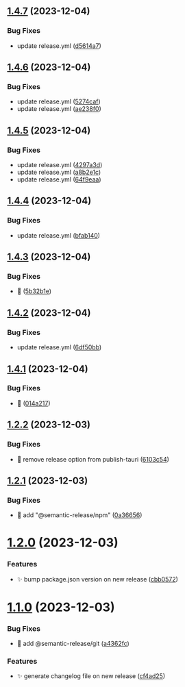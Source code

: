 ## [1.4.7](https://github.com/knownasnaffy/tauri-release-test/compare/v1.4.6...v1.4.7) (2023-12-04)


### Bug Fixes

* update release.yml ([d5614a7](https://github.com/knownasnaffy/tauri-release-test/commit/d5614a7400e4615d8e15abe294a5cbb411b21bd2))

## [1.4.6](https://github.com/knownasnaffy/tauri-release-test/compare/v1.4.5...v1.4.6) (2023-12-04)


### Bug Fixes

* update release.yml ([5274caf](https://github.com/knownasnaffy/tauri-release-test/commit/5274caf86432872827aa2fb44f5e91e18a69f0bb))
* update release.yml ([ae238f0](https://github.com/knownasnaffy/tauri-release-test/commit/ae238f014b958f66f93d08dc5faab92a2ee37e28))

## [1.4.5](https://github.com/knownasnaffy/tauri-release-test/compare/v1.4.4...v1.4.5) (2023-12-04)


### Bug Fixes

* update release.yml ([4297a3d](https://github.com/knownasnaffy/tauri-release-test/commit/4297a3dd5d7897d35897c101a65bed8833c54a1e))
* update release.yml ([a8b2e1c](https://github.com/knownasnaffy/tauri-release-test/commit/a8b2e1c9f16c1225b55ebf3696ea87c94c7079cd))
* update release.yml ([64f9eaa](https://github.com/knownasnaffy/tauri-release-test/commit/64f9eaa742600d1c4198ba6b091128284c2df107))

## [1.4.4](https://github.com/knownasnaffy/tauri-release-test/compare/v1.4.3...v1.4.4) (2023-12-04)


### Bug Fixes

* update release.yml ([bfab140](https://github.com/knownasnaffy/tauri-release-test/commit/bfab1407ffb8e537ee526832db51494fc062378b))

## [1.4.3](https://github.com/knownasnaffy/tauri-release-test/compare/v1.4.2...v1.4.3) (2023-12-04)


### Bug Fixes

* :bug: ([5b32b1e](https://github.com/knownasnaffy/tauri-release-test/commit/5b32b1e005e0e3ba4e7d71b511ffe4da85772204))

## [1.4.2](https://github.com/knownasnaffy/tauri-release-test/compare/v1.4.1...v1.4.2) (2023-12-04)


### Bug Fixes

* update release.yml ([6df50bb](https://github.com/knownasnaffy/tauri-release-test/commit/6df50bbe2a8704d6c8d7f983e1fbbc39da91582d))

## [1.4.1](https://github.com/knownasnaffy/tauri-release-test/compare/v1.4.0...v1.4.1) (2023-12-04)


### Bug Fixes

* :bug: ([014a217](https://github.com/knownasnaffy/tauri-release-test/commit/014a2176979b49beab323763eac83598e544922a))

## [1.2.2](https://github.com/knownasnaffy/tauri-release-test/compare/v1.2.1...v1.2.2) (2023-12-03)


### Bug Fixes

* :bug: remove release option from publish-tauri ([6103c54](https://github.com/knownasnaffy/tauri-release-test/commit/6103c54f3208029b7d73265a14a9acb87468890b))

## [1.2.1](https://github.com/knownasnaffy/tauri-release-test/compare/v1.2.0...v1.2.1) (2023-12-03)


### Bug Fixes

* :bug: add "@semantic-release/npm" ([0a36656](https://github.com/knownasnaffy/tauri-release-test/commit/0a36656e706f98e61773faaa1937a1d4905a2463))

# [1.2.0](https://github.com/knownasnaffy/tauri-release-test/compare/v1.1.0...v1.2.0) (2023-12-03)


### Features

* :sparkles: bump package.json version on new release ([cbb0572](https://github.com/knownasnaffy/tauri-release-test/commit/cbb0572161028cad62a8ef133bde2ff8829d7b63))

# [1.1.0](https://github.com/knownasnaffy/tauri-release-test/compare/v1.0.1...v1.1.0) (2023-12-03)


### Bug Fixes

* :bug: add @semantic-release/git ([a4362fc](https://github.com/knownasnaffy/tauri-release-test/commit/a4362fcc0b841ac0a12288c17620c6b30d634281))


### Features

* :sparkles: generate changelog file on new release ([cf4ad25](https://github.com/knownasnaffy/tauri-release-test/commit/cf4ad25c2acb6f355bf4800678f79300b3d1feb6))
